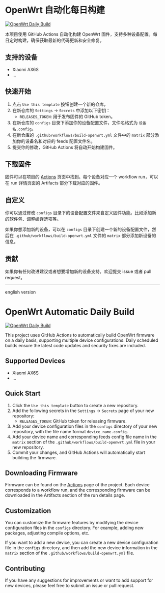 # OpenWrt 自动化每日构建

[![OpenWrt Daily Build](https://github.com/suifei/openwrt-daily-build/actions/workflows/build-openwrt.yml/badge.svg)](https://github.com/suifei/openwrt-daily-build/actions/workflows/build-openwrt.yml)

本项目使用 GitHub Actions 自动化构建 OpenWrt 固件，支持多种设备配置。每日定时构建，确保获取最新的代码更新和安全修复。

## 支持的设备

- Xiaomi AX6S
- ...

## 快速开始

1. 点击 `Use this template` 按钮创建一个新的仓库。
2. 在新仓库的 `Settings` -> `Secrets` 中添加以下密钥：
   - `RELEASES_TOKEN`: 用于发布固件的 GitHub token。
3. 在新仓库的 `configs` 目录下添加你的设备配置文件，文件名格式为 `设备名.config`。
4. 在新仓库的 `.github/workflows/build-openwrt.yml` 文件中的 `matrix` 部分添加你的设备名和对应的 feeds 配置文件名。
5. 提交你的修改，GitHub Actions 将自动开始构建固件。

## 下载固件

固件可以在项目的 [Actions](https://github.com/suifei/openwrt-daily-build/actions) 页面中找到。每个设备对应一个 workflow run，可以在 run 详情页面的 Artifacts 部分下载对应的固件。

## 自定义

你可以通过修改 `configs` 目录下的设备配置文件来自定义固件功能。比如添加新的软件包、调整编译选项等。

如果你想添加新的设备，可以在 `configs` 目录下创建一个新的设备配置文件，然后在 `.github/workflows/build-openwrt.yml` 文件的 `matrix` 部分添加新设备的信息。

## 贡献

如果你有任何改进建议或者想要增加新的设备支持，欢迎提交 issue 或者 pull request。

---
english version

# OpenWrt Automatic Daily Build

[![OpenWrt Daily Build](https://github.com/suifei/openwrt-daily-build/actions/workflows/build-openwrt.yml/badge.svg)](https://github.com/suifei/openwrt-daily-build/actions/workflows/build-openwrt.yml)

This project uses GitHub Actions to automatically build OpenWrt firmware on a daily basis, supporting multiple device configurations. Daily scheduled builds ensure the latest code updates and security fixes are included.

## Supported Devices

- Xiaomi AX6S
- ...

## Quick Start

1. Click the `Use this template` button to create a new repository.
2. Add the following secrets in the `Settings` -> `Secrets` page of your new repository:
   - `RELEASES_TOKEN`: GitHub token for releasing firmware.
3. Add your device configuration files in the `configs` directory of your new repository, with the file name format `device_name.config`.
4. Add your device name and corresponding feeds config file name in the `matrix` section of the `.github/workflows/build-openwrt.yml` file in your new repository.
5. Commit your changes, and GitHub Actions will automatically start building the firmware.

## Downloading Firmware

Firmware can be found on the [Actions](https://github.com/suifei/openwrt-daily-build/actions) page of the project. Each device corresponds to a workflow run, and the corresponding firmware can be downloaded in the Artifacts section of the run details page.

## Customization

You can customize the firmware features by modifying the device configuration files in the `configs` directory. For example, adding new packages, adjusting compile options, etc.

If you want to add a new device, you can create a new device configuration file in the `configs` directory, and then add the new device information in the `matrix` section of the `.github/workflows/build-openwrt.yml` file.

## Contributing

If you have any suggestions for improvements or want to add support for new devices, please feel free to submit an issue or pull request.